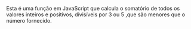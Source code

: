 Esta é uma função em JavaScript que calcula o somatório de todos os valores inteiros e positivos,  divisíveis por 3 ou 5 ,que são menores que o número fornecido.

